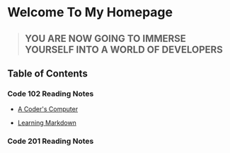 # Welcome To My Homepage

> ## YOU ARE NOW GOING TO IMMERSE YOURSELF INTO A WORLD OF DEVELOPERS

## Table of Contents  

### Code 102 Reading Notes  
  
- [A Coder's Computer](https://jyoung57.github.io/reading-notes/code-102/02-TheCodersComputer)

- [Learning Markdown](https://jyoung57.github.io/reading-notes/code-102/01-Learning-Markdown)

### Code 201 Reading Notes  
